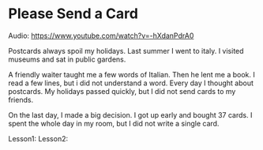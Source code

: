 # Please Send a Card

Audio: https://www.youtube.com/watch?v=-hXdanPdrA0

Postcards always spoil my holidays. Last summer I went to italy. I visited museums and sat in public gardens.

A friendly waiter taught me a few words of Italian. Then he lent me a book. I read a few lines, but i did not understand a word. Every day I thought about postcards. My holidays passed quickly, but I did not send cards to my friends.

On the last day, I made a big decision. I got up early and bought 37 cards. I spent the whole day in my room, but I did not write a single card.

Lesson1:
Lesson2:
